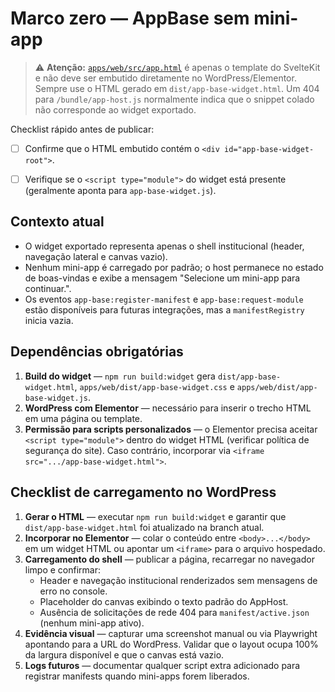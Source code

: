 # Marco zero — AppBase sem mini-app

> ⚠️ **Atenção:** [`apps/web/src/app.html`](../src/app.html) é apenas o template do SvelteKit e não deve ser embutido diretamente no WordPress/Elementor. Sempre use o HTML gerado em `dist/app-base-widget.html`. Um 404 para `/bundle/app-host.js` normalmente indica que o snippet colado não corresponde ao widget exportado.

Checklist rápido antes de publicar:

- [ ] Confirme que o HTML embutido contém o `<div id="app-base-widget-root">`.
- [ ] Verifique se o `<script type="module">` do widget está presente (geralmente aponta para `app-base-widget.js`).


## Contexto atual

- O widget exportado representa apenas o shell institucional (header, navegação lateral e canvas vazio).
- Nenhum mini-app é carregado por padrão; o host permanece no estado de boas-vindas e exibe a mensagem "Selecione um mini-app para continuar.".
- Os eventos `app-base:register-manifest` e `app-base:request-module` estão disponíveis para futuras integrações, mas a `manifestRegistry` inicia vazia.

## Dependências obrigatórias

1. **Build do widget** — `npm run build:widget` gera `dist/app-base-widget.html`, `apps/web/dist/app-base-widget.css` e `apps/web/dist/app-base-widget.js`.
2. **WordPress com Elementor** — necessário para inserir o trecho HTML em uma página ou template.
3. **Permissão para scripts personalizados** — o Elementor precisa aceitar `<script type="module">` dentro do widget HTML (verificar política de segurança do site). Caso contrário, incorporar via `<iframe src=".../app-base-widget.html">`.

## Checklist de carregamento no WordPress

1. **Gerar o HTML** — executar `npm run build:widget` e garantir que `dist/app-base-widget.html` foi atualizado na branch atual.
2. **Incorporar no Elementor** — colar o conteúdo entre `<body>...</body>` em um widget HTML ou apontar um `<iframe>` para o arquivo hospedado.
3. **Carregamento do shell** — publicar a página, recarregar no navegador limpo e confirmar:
   - Header e navegação institucional renderizados sem mensagens de erro no console.
   - Placeholder do canvas exibindo o texto padrão do AppHost.
   - Ausência de solicitações de rede 404 para `manifest/active.json` (nenhum mini-app ativo).
4. **Evidência visual** — capturar uma screenshot manual ou via Playwright apontando para a URL do WordPress. Validar que o layout ocupa 100% da largura disponível e que o canvas está vazio.
5. **Logs futuros** — documentar qualquer script extra adicionado para registrar manifests quando mini-apps forem liberados.
